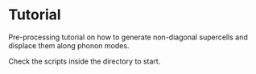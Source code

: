 Tutorial
========

Pre-processing tutorial on how to generate non-diagonal supercells and displace them along phonon modes.

Check the scripts inside the directory to start.
